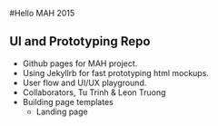 #Hello MAH 2015
## UI and Prototyping Repo

+ Github pages for MAH project.
+ Using Jekyllrb for fast prototyping html mockups.
+ User flow and UI/UX playground.
+ Collaborators, Tu Trinh & Leon Truong
+ Building page templates
    + Landing page